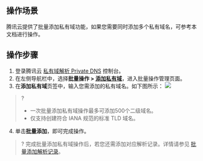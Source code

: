 ## 操作场景
腾讯云提供了批量添加私有域功能，如果您需要同时添加多个私有域名，可参考本文档进行操作。


## 操作步骤
1. 登录腾讯云 [私有域解析 Private DNS](https://console.cloud.tencent.com/privatedns) 控制台。    
2. 在左侧导航栏中，选择**批量操作 > [添加私有域](https://console.cloud.tencent.com/privatedns/batch/create_domains)**，进入批量操作管理页面。
3. 在**添加私有域**页签中，输入您需添加的私有域名。如下图所示：
![](https://qcloudimg.tencent-cloud.cn/raw/5005f464ac59812e37137bfe2e9a4cfe.png)
>?
>- 一次批量添加私有域操作最多可添加500个二级域名。
>- 仅支持创建符合 IANA 规范的标准 TLD 域名。
4. 单击**批量添加**，即可完成操作。
>? 完成批量添加私有域操作后，若您还需添加对应解析记录。详情请参见 [批量添加解析记录](https://cloud.tencent.com/document/product/1338/63437)。

